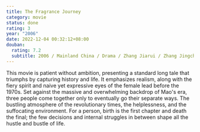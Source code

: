 ```yaml
---
title: The Fragrance Journey
category: movie
status: done
rating: 3
year: "2006"
date: 2022-12-04 00:32:12+08:00
douban:
  rating: 7.2
  subtitle: 2006 / Mainland China / Drama / Zhang Jiarui / Zhang Jingchu, Fan Wei
---
```


This movie is patient without ambition, presenting a standard long tale that triumphs by capturing history and life. It emphasizes realism, along with the fiery spirit and naive yet expressive eyes of the female lead before the 1970s. Set against the massive and overwhelming backdrop of Mao's era, three people come together only to eventually go their separate ways. The bustling atmosphere of the revolutionary times, the helplessness, and the suffocating environment. For a person, birth is the first chapter and death the final; the few decisions and internal struggles in between shape all the hustle and bustle of life.
